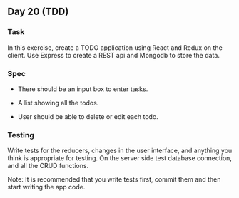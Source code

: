 ## Day 20 (TDD)

### Task

In this exercise, create a TODO application using React and Redux on the client. Use Express to create a REST api and Mongodb to store the data.

### Spec

- There should be an input box to enter tasks.

- A list showing all the todos.

- User should be able to delete or edit each todo.

### Testing

Write tests for the reducers, changes in the user interface, and anything you think is appropriate for testing. On the server side test database connection, and all the CRUD functions.

Note: It is recommended that you write tests first, commit them and then start writing the app code.